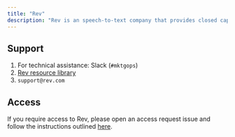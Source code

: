 ```yaml
---
title: "Rev"
description: "Rev is an speech-to-text company that provides closed captioning, subtitles, and transcription services."
---
```


## Support

1. For technical assistance: Slack (`#mktgops`)
2. [Rev resource library](https://www.rev.com/resources)
3. `support@rev.com`

## Access

If you require access to Rev, please open an access request issue and follow the instructions outlined [here](/handbook/security/corporate/end-user-services/onboarding-access-requests/access-requests/#individual-or-bulk-access-request).
